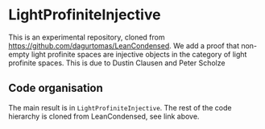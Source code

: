 # LightProfiniteInjective

This is an experimental repository, cloned from <https://github.com/dagurtomas/LeanCondensed>. We add a proof
that non-empty light profinite spaces are injective objects in the category of light profinite spaces. This is due to Dustin Clausen and Peter Scholze

## Code organisation

The main result is in `LightProfiniteInjective`. The rest of the code hierarchy is cloned from LeanCondensed, see link above.

